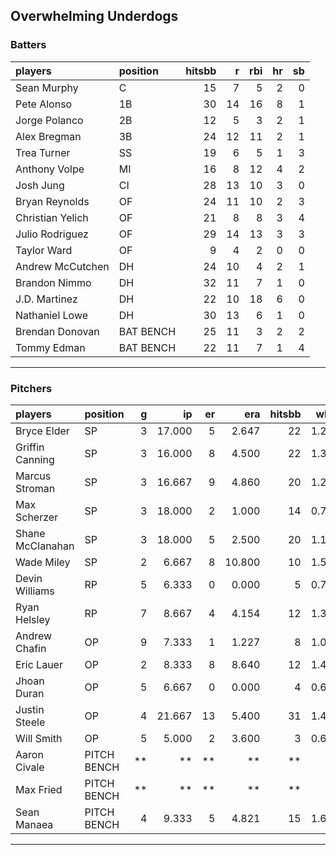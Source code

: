 ## Overwhelming Underdogs

### Batters

 
|players          |position  | hitsbb|  r| rbi| hr| sb| 
|:----------------|:---------|------:|--:|---:|--:|--:| 
|Sean Murphy      |C         |     15|  7|   5|  2|  0| 
|Pete Alonso      |1B        |     30| 14|  16|  8|  1| 
|Jorge Polanco    |2B        |     12|  5|   3|  2|  1| 
|Alex Bregman     |3B        |     24| 12|  11|  2|  1| 
|Trea Turner      |SS        |     19|  6|   5|  1|  3| 
|Anthony Volpe    |MI        |     16|  8|  12|  4|  2| 
|Josh Jung        |CI        |     28| 13|  10|  3|  0| 
|Bryan Reynolds   |OF        |     24| 11|  10|  2|  3| 
|Christian Yelich |OF        |     21|  8|   8|  3|  4| 
|Julio Rodriguez  |OF        |     29| 14|  13|  3|  3| 
|Taylor Ward      |OF        |      9|  4|   2|  0|  0| 
|Andrew McCutchen |DH        |     24| 10|   4|  2|  1| 
|Brandon Nimmo    |DH        |     32| 11|   7|  1|  0| 
|J.D. Martinez    |DH        |     22| 10|  18|  6|  0| 
|Nathaniel Lowe   |DH        |     30| 13|   6|  1|  0| 
|Brendan Donovan  |BAT BENCH |     25| 11|   3|  2|  2| 
|Tommy Edman      |BAT BENCH |     22| 11|   7|  1|  4| 

* * *

### Pitchers

 
|players          |position    |  g|     ip| er|    era| hitsbb|  whip| so|  w| sv| 
|:----------------|:-----------|--:|------:|--:|------:|------:|-----:|--:|--:|--:| 
|Bryce Elder      |SP          |  3| 17.000|  5|  2.647|     22| 1.294| 15|  0|  0| 
|Griffin Canning  |SP          |  3| 16.000|  8|  4.500|     22| 1.375| 12|  1|  0| 
|Marcus Stroman   |SP          |  3| 16.667|  9|  4.860|     20| 1.200| 10|  2|  0| 
|Max Scherzer     |SP          |  3| 18.000|  2|  1.000|     14| 0.778| 19|  2|  0| 
|Shane McClanahan |SP          |  3| 18.000|  5|  2.500|     20| 1.111| 17|  1|  0| 
|Wade Miley       |SP          |  2|  6.667|  8| 10.800|     10| 1.500|  3|  0|  0| 
|Devin Williams   |RP          |  5|  6.333|  0|  0.000|      5| 0.789|  7|  1|  3| 
|Ryan Helsley     |RP          |  7|  8.667|  4|  4.154|     12| 1.385| 12|  3|  2| 
|Andrew Chafin    |OP          |  9|  7.333|  1|  1.227|      8| 1.091|  9|  0|  2| 
|Eric Lauer       |OP          |  2|  8.333|  8|  8.640|     12| 1.440|  8|  1|  0| 
|Jhoan Duran      |OP          |  5|  6.667|  0|  0.000|      4| 0.600| 10|  0|  0| 
|Justin Steele    |OP          |  4| 21.667| 13|  5.400|     31| 1.431| 21|  1|  0| 
|Will Smith       |OP          |  5|  5.000|  2|  3.600|      3| 0.600|  7|  0|  4| 
|Aaron Civale     |PITCH BENCH | **|     **| **|     **|     **|    **| **| **| **| 
|Max Fried        |PITCH BENCH | **|     **| **|     **|     **|    **| **| **| **| 
|Sean Manaea      |PITCH BENCH |  4|  9.333|  5|  4.821|     15| 1.607| 17|  1|  0| 


* * *



